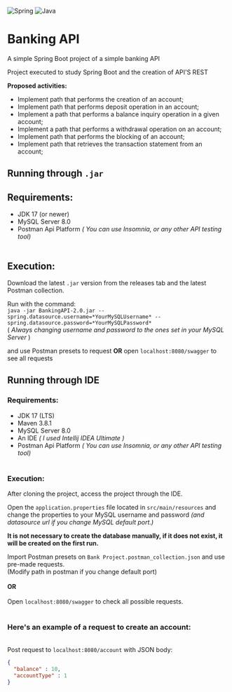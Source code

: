 <div>
  <p>
    <img src= "https://img.shields.io/badge/spring-%236DB33F.svg?style=for-the-badge&logo=spring&logoColor=white" alt="Spring"/>
    <img src= "https://img.shields.io/badge/java-%23ED8B00.svg?style=for-the-badge&logo=java&logoColor=white" alt="Java"/>
  </p>
</div>

# Banking API 

A simple Spring Boot project of a simple banking API <br>

Project executed to study Spring Boot and the creation of API'S REST <br>

**Proposed activities:**<br>

* Implement path that performs the creation of an account;
* Implement path that performs deposit operation in an account;
* Implement a path that performs a balance inquiry operation in a given account;
* Implement a path that performs a withdrawal operation on an account;
* Implement path that performs the blocking of an account;
* Implement path that retrieves the transaction statement from an account;

## Running through `.jar`

## Requirements: <br>

* JDK 17 (or newer)
* MySQL Server 8.0
* Postman Api Platform *( You can use Insomnia, or any other API testing tool)*
<br> <br>


## Execution: <br>

Download the latest `.jar` version from the releases tab and the latest Postman collection.

Run with the command: <br>
`java -jar BankingAPI-2.0.jar --spring.datasource.username=*YourMySQLUsername* --spring.datasource.password=*YourMySQLPassword*` <br>
( *Always changing username and password to the ones set in your MySQL Server* )

and use Postman presets to request **OR** open `localhost:8080/swagger` to see all requests


## Running through IDE

### Requirements: <br>

* JDK 17 (LTS)
* Maven 3.8.1
* MySQL Server 8.0
* An IDE *( I used Intellij IDEA Ultimate )*
* Postman Api Platform *( You can use Insomnia, or any other API testing tool)*
<br> <br>


### Execution: <br>

After cloning the project, access the project through the IDE.

Open the `application.properties` file located in `src/main/resources` and change the properties to your MySQL username and password *(and datasource url if you change MySQL default port.)*

**It is not necessary to create the database manually, if it does not exist, it will be created on the first run.** <br>


Import Postman presets on `Bank Project.postman_collection.json` and use pre-made requests.<br>
(Modify path in postman if you change default port)<br>
<br>**OR**<br>
<br>Open `localhost:8080/swagger` to check all possible requests.<br><br>

### Here's an example of a request to create an account:

<br>Post request to `localhost:8080/account` with JSON body: <br>


```json
{
  "balance" : 10,
  "accountType" : 1
}
```
